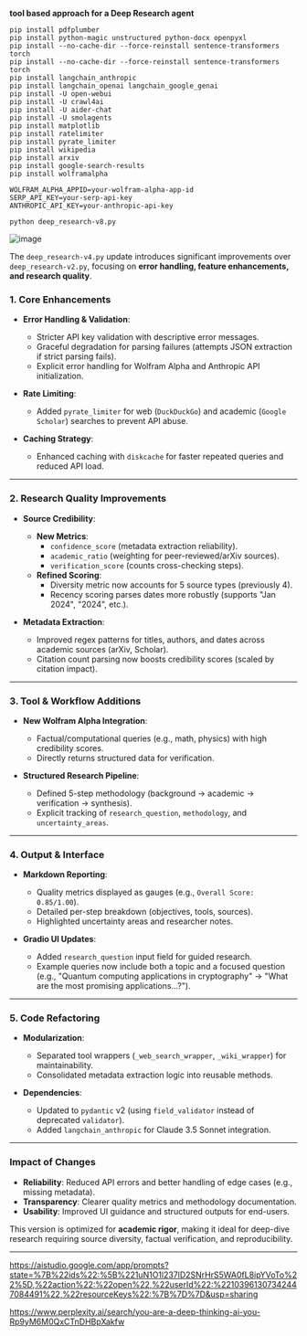 **tool based approach for a Deep Research agent**

```
pip install pdfplumber
pip install python-magic unstructured python-docx openpyxl
pip install --no-cache-dir --force-reinstall sentence-transformers torch
pip install --no-cache-dir --force-reinstall sentence-transformers torch
pip install langchain_anthropic
pip install langchain_openai langchain_google_genai
pip install -U open-webui
pip install -U crawl4ai
pip install -U aider-chat
pip install -U smolagents
pip install matplotlib
pip install ratelimiter
pip install pyrate_limiter
pip install wikipedia
pip install arxiv
pip install google-search-results
pip install wolframalpha

WOLFRAM_ALPHA_APPID=your-wolfram-alpha-app-id
SERP_API_KEY=your-serp-api-key
ANTHROPIC_API_KEY=your-anthropic-api-key

python deep_research-v8.py
```
![image](https://github.com/user-attachments/assets/b498321c-1730-4e7b-99e6-4dc11f48c47d)

The `deep_research-v4.py` update introduces significant improvements over `deep_research-v2.py`, focusing on **error handling, feature enhancements, and research quality**.

### **1. Core Enhancements**
- **Error Handling & Validation**:
  - Stricter API key validation with descriptive error messages.
  - Graceful degradation for parsing failures (attempts JSON extraction if strict parsing fails).
  - Explicit error handling for Wolfram Alpha and Anthropic API initialization.

- **Rate Limiting**:
  - Added `pyrate_limiter` for web (`DuckDuckGo`) and academic (`Google Scholar`) searches to prevent API abuse.

- **Caching Strategy**:
  - Enhanced caching with `diskcache` for faster repeated queries and reduced API load.

---

### **2. Research Quality Improvements**
- **Source Credibility**:
  - **New Metrics**: 
    - `confidence_score` (metadata extraction reliability).
    - `academic_ratio` (weighting for peer-reviewed/arXiv sources).
    - `verification_score` (counts cross-checking steps).
  - **Refined Scoring**:
    - Diversity metric now accounts for 5 source types (previously 4).
    - Recency scoring parses dates more robustly (supports "Jan 2024", "2024", etc.).

- **Metadata Extraction**:
  - Improved regex patterns for titles, authors, and dates across academic sources (arXiv, Scholar).
  - Citation count parsing now boosts credibility scores (scaled by citation impact).

---

### **3. Tool & Workflow Additions**
- **New Wolfram Alpha Integration**:
  - Factual/computational queries (e.g., math, physics) with high credibility scores.
  - Directly returns structured data for verification.

- **Structured Research Pipeline**:
  - Defined 5-step methodology (background → academic → verification → synthesis).
  - Explicit tracking of `research_question`, `methodology`, and `uncertainty_areas`.

---

### **4. Output & Interface**
- **Markdown Reporting**:
  - Quality metrics displayed as gauges (e.g., `Overall Score: 0.85/1.00`).
  - Detailed per-step breakdown (objectives, tools, sources).
  - Highlighted uncertainty areas and researcher notes.

- **Gradio UI Updates**:
  - Added `research_question` input field for guided research.
  - Example queries now include both a topic and a focused question (e.g., "Quantum computing applications in cryptography" → "What are the most promising applications...?").

---

### **5. Code Refactoring**
- **Modularization**:
  - Separated tool wrappers (`_web_search_wrapper`, `_wiki_wrapper`) for maintainability.
  - Consolidated metadata extraction logic into reusable methods.

- **Dependencies**:
  - Updated to `pydantic` v2 (using `field_validator` instead of deprecated `validator`).
  - Added `langchain_anthropic` for Claude 3.5 Sonnet integration.

---

### **Impact of Changes**
- **Reliability**: Reduced API errors and better handling of edge cases (e.g., missing metadata).
- **Transparency**: Clearer quality metrics and methodology documentation.
- **Usability**: Improved UI guidance and structured outputs for end-users.

This version is optimized for **academic rigor**, making it ideal for deep-dive research requiring source diversity, factual verification, and reproducibility.

---
https://aistudio.google.com/app/prompts?state=%7B%22ids%22:%5B%221uN1O1l237lD2SNrHrS5WA0fL8ipYVoTo%22%5D,%22action%22:%22open%22,%22userId%22:%22103961307342447084491%22,%22resourceKeys%22:%7B%7D%7D&usp=sharing

https://www.perplexity.ai/search/you-are-a-deep-thinking-ai-you-Rp9yM6M0QxCTnDHBpXakfw
